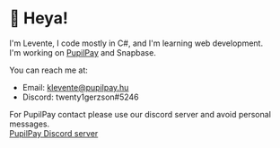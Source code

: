 # :wave: Heya!
I'm Levente, I code mostly in C#, and I'm learning web development.  
I'm working on [PupilPay](https://pupilpay.hu/) and Snapbase.  

You can reach me at:
* Email: <klevente@pupilpay.hu>  
* Discord: twenty1gerzson#5246  

For PupilPay contact please use our discord server and avoid personal messages.  
[PupilPay Discord server](https://discord.com/invite/bXu44WpFp3)

